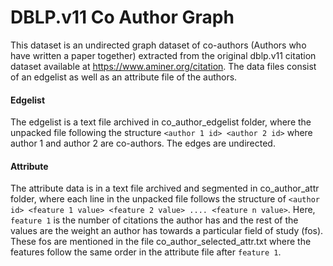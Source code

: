 # DBLP.v11 Co Author Graph

This dataset is an undirected graph dataset of co-authors (Authors who have written a paper together) extracted from the original dblp.v11 citation dataset available at https://www.aminer.org/citation. The data files consist of an edgelist as well as an attribute file of the authors.

#### Edgelist
The edgelist is a text file archived in co_author_edgelist folder, where the unpacked file following the structure `<author 1 id> <author 2 id>` where author 1 and author 2 are co-authors. The edges are undirected.

#### Attribute
The attribute data is in a text file archived and segmented in co_author_attr folder, where each line in the unpacked file follows the structure of `<author id> <feature 1 value> <feature 2 value> .... <feature n value>`. Here, `feature 1` is the number of citations the author has and the rest of the values are the weight an author has towards a particular field of study (fos). These fos are mentioned in the file co_author_selected_attr.txt where the features follow the same order in the attribute file after `feature 1`.
